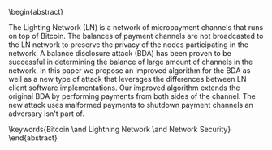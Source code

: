 \begin{abstract}

The Lighting Network (LN) is a network of micropayment channels that runs on top of Bitcoin. The balances of payment channels are not broadcasted to the LN network to preserve the privacy of the nodes participating in the network. A balance disclosure attack (BDA) has been proven to be successful in determining the balance of large amount of channels in the network. In this paper we propose an improved algorithm for the BDA as well as a new type of attack that leverages the differences between LN client software implementations. Our improved algorithm extends the original BDA by performing payments from both sides of the channel. The new attack uses malformed payments to shutdown payment channels an adversary isn't part of.

\keywords{Bitcoin \and Lightning Network \and Network Security}
\end{abstract}
